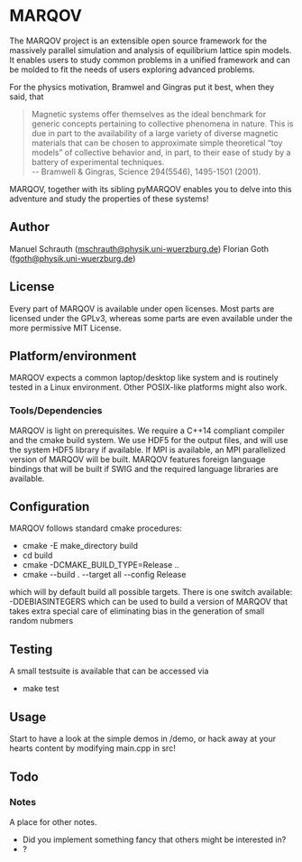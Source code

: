 # MARQOV
The MARQOV project is an extensible open source framework for the massively parallel simulation and analysis of equilibrium lattice spin models.
It enables users to study common problems in a unified framework and can be molded to fit the needs of users exploring advanced problems.

For the physics motivation, Bramwel and Gingras put it best, when they said, that

>  Magnetic systems offer themselves as the
ideal benchmark for generic concepts pertaining to collective phenomena in nature. This is
due in part to the availability of a large variety
of diverse magnetic materials that can be chosen to approximate simple theoretical “toy
models” of collective behavior and, in part, to
their ease of study by a battery of experimental
techniques. <br>
-- Bramwell & Gingras, Science 294(5546), 1495-1501 (2001).


MARQOV, together with its sibling pyMARQOV enables you to delve into this adventure and study the properties of these systems!

## Author
Manuel Schrauth (mschrauth@physik.uni-wuerzburg.de)
Florian Goth (fgoth@physik.uni-wuerzburg.de)

## License
Every part of MARQOV is available under open licenses. Most parts are licensed under the GPLv3,
whereas some parts are even available under the more permissive MIT License.

## Platform/environment
MARQOV expects a common laptop/desktop like system and is routinely tested in a Linux environment.
Other POSIX-like platforms might also work.

### Tools/Dependencies
MARQOV is light on prerequisites. We require a C++14 compliant compiler and the cmake build system.
We use HDF5 for the output files, and will use the system HDF5 library if available.
If MPI is available, an MPI parallelized version of MARQOV will be built.
MARQOV features foreign language bindings that will be built if SWIG and the required language libraries are available.

## Configuration
MARQOV follows standard cmake procedures:
- cmake -E make_directory build
- cd build
- cmake -DCMAKE_BUILD_TYPE=Release ..
- cmake --build . --target all --config Release

which will by default build all possible targets.
There is one switch available: -DDEBIASINTEGERS which can be used to build
a version of MARQOV that takes extra special care of eliminating bias in the generation of small random nubmers

## Testing
A small testsuite is available that can be accessed via 
- make test

## Usage
Start to have a look at the simple demos in /demo, or hack away at your hearts content by modifying main.cpp in src!


## Todo 

### Notes
A place for other notes.
- Did you implement something fancy that others might be interested in?
- ?
